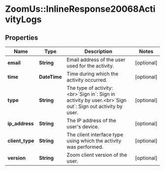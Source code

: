 # ZoomUs::InlineResponse20068ActivityLogs

## Properties
Name | Type | Description | Notes
------------ | ------------- | ------------- | -------------
**email** | **String** | Email address of the user used for the activity.  | [optional] 
**time** | **DateTime** | Time during which the activity occurred.  | [optional] 
**type** | **String** | The type of activity: &lt;br&gt;&#x60;Sign in&#x60;: Sign in activity by user.&lt;br&gt;&#x60;Sign out&#x60;: Sign out activity by user. | [optional] 
**ip_address** | **String** | The IP address of the user&#39;s device. | [optional] 
**client_type** | **String** | The client interface type using which the activity was performed. | [optional] 
**version** | **String** | Zoom client version of the user. | [optional] 


